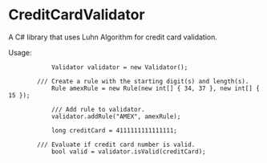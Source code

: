 # CreditCardValidator

A C# library that uses Luhn Algorithm for credit card validation.

Usage:

```
            Validator validator = new Validator();
            
	    /// Create a rule with the starting digit(s) and length(s).
            Rule amexRule = new Rule(new int[] { 34, 37 }, new int[] { 15 });
		
            /// Add rule to validator.		
            validator.addRule("AMEX", amexRule);

            long creditCard = 4111111111111111;
	    
	    /// Evaluate if credit card number is valid.
            bool valid = validator.isValid(creditCard);
```